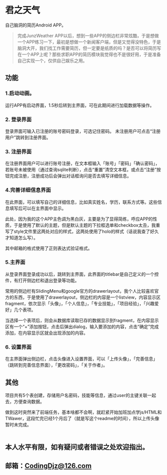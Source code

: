 # 君之天气

自己脑洞的简历Android APP。

>完成JunzWeather APP以后，想到一些APP的侧边栏非常炫酷，于是想做一个APP练习一下，最初是想做一个新闻客户端，但是又觉得没特色，于是脑洞大开，我们找工作需要简历，但一定要是纸质的吗？是否可以将简历写在一个APP上呢？那些求职APP的简历模块我觉得也不是很好用，于是准备自己实现一个，仅供自己娱乐之用。

## 功能
### 1.启动动画。

运行APP有启动界面，1.5秒后转到主界面，可在此期间进行加载数据等操作。

### 2. 登录界面

登录界面可输入已注册的账号密码登录，可选记住密码。
未注册用户可点击“注册用户”跳转到注册界面。

### 3. 注册界面

在注册界面用户可以进行账号注册，在文本框输入「账号」「密码」「确认密码」，若账号未被使用（通过查询sqlite判断），点击“重置”清空文本框，或点击“注册”按钮完成注册，注册成功后会弹出对话框询问是否去填写详细信息。

### 4.完善详细信息界面

在此界面，可以填写自己的详细信息，比如真实姓名，学历，联系方式等。这些信息填写后可以在主界面中显示。

此处，因为我的这个APP主色调为黑白灰，主要是为了显得简练，呼应APP的性质，于是使用了默认的主题，但是默认主题的下拉框选单和checkbox太丑，我重写了style文件里这两处对应的样式，这两处使用了holo的样式（话说我查了好久才知道怎么写）。

其中邮箱的格式使用了正则表达式验证格式。

### 5.主界面
从登录界面登录成功以后，跳转到主界面，此界面的titlebar是自己定义的一个控件，有打开侧边栏和退出登录等功能。

常用的侧边栏有SlidingMenu和google官方的drawerlayout，我个人比较喜欢官方的东西，于是使用了drawerlayout，侧边栏的内容是一个listview，内容显示区fragment，依次显示「头像」，「个人信息」，「专业技能」，「项目经验」，「兴趣爱好」几个表项。

当选择一个表项后，则会从数据库读取已存的数据显示到fragment，在内容显示区有一个“+”添加按钮，点击后弹出dialog，输入要添加的内容，点击“确定”完成添加，在内容显示区就会出现添加的内容。

### 6. 设置界面
在主界面弹出侧边栏，点击头像进入设置界面，可以「上传头像」，「完善信息」（跳转到完善信息界面），「更改密码」，「关于作者」。

## 其他

项目共有5个表创建，存储用户名密码，技能等信息，通过user的主键关联一起去，方便查询数据。


做到这时突然来了前端任务，基本啥都不会啊，就赶紧开始加班加点学js/HTML和TWawer，这段忙完已经1个月后了（就是写这个readme的时间），所以上传头像暂时未完成。
<br /><br />
## 本人水平有限，如有疑问或者错误之处欢迎指出。
## 邮箱：CodingDjz@126.com
